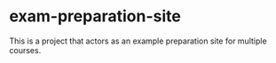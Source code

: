 # exam-preparation-site
This is a project that actors as an example preparation site for multiple courses.
